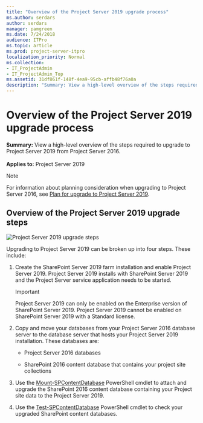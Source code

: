 ```yaml
---
title: "Overview of the Project Server 2019 upgrade process"
ms.author: serdars
author: serdars
manager: pamgreen
ms.date: 7/24/2018
audience: ITPro
ms.topic: article
ms.prod: project-server-itpro
localization_priority: Normal
ms.collection:
- IT_ProjectAdmin
- IT_ProjectAdmin_Top
ms.assetid: 31df861f-148f-4ea9-95cb-affb48f76a0a
description: "Summary: View a high-level overview of the steps required to upgrade to Project Server 2019 from Project Server 2016."
---
```


# Overview of the Project Server 2019 upgrade process
 
 **Summary:** View a high-level overview of the steps required to upgrade to Project Server 2019 from Project Server 2016.<br/>
<br/>**Applies to:** Project Server 2019
  
> [!NOTE]
> For information about planning consideration when upgrading to Project Server 2016, see [Plan for upgrade to Project Server 2019](plan-for-upgrade-to-project-server-2019.md). 
  
## Overview of the Project Server 2019 upgrade steps

![Project Server 2019 upgrade steps](images/Update-for---Create-a-SharePoint-Server.png)
  
Upgrading to Project Server 2019 can be broken up into four steps. These include:
  
1. Create the SharePoint Server 2019 farm installation and enable Project Server 2019. Project Server 2019 installs with SharePoint Server 2019 and the Project Server service application needs to be started.
    
    > [!IMPORTANT]
    > Project Server 2019 can only be enabled on the Enterprise version of SharePoint Server 2019. Project Server 2019 cannot be enabled on SharePoint Server 2019 with a Standard license. 
  
2. Copy and move your databases from your Project Server 2016 database server to the database server that hosts your Project Server 2019 installation. These databases are:
    
   - Project Server 2016 databases
    
   - SharePoint 2016 content database that contains your project site collections
    
3. Use the [Mount-SPContentDatabase](/powershell/module/sharepoint-server/mount-spcontentdatabase?view=sharepoint-ps) PowerShell cmdlet to attach and upgrade the SharePoint 2016 content database containing your Project site data to the Project Server 2019.
    
4. Use the [Test-SPContentDatabase](/powershell/module/sharepoint-server/test-spcontentdatabase?view=sharepoint-ps) PowerShell cmdlet to check your upgraded SharePoint content databases.
    
